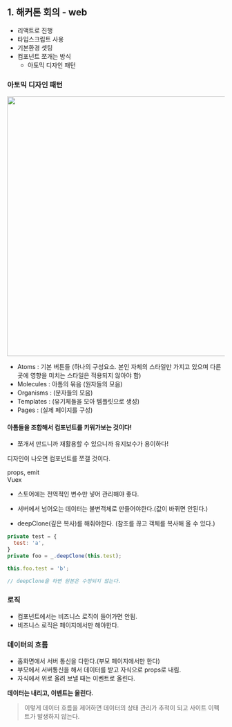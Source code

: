 ## 1. 해커톤 회의 - web
- 리액트로 진행
- 타입스크립트 사용
- 기본환경 셋팅
- 컴포넌트 쪼개는 방식
  - 아토믹 디자인 패턴

### 아토믹 디자인 패턴

<img src="https://tech.madup.com/assets/images/atomic-design/1.png" width="600px" />

- Atoms : 기본 버튼들 (하나의 구성요소. 본인 자체의 스타일만 가지고 있으며 다른 곳에 영향을 미치는 스타일은 적용되지 않아야 함)
- Molecules : 아톰의 묶음 (원자들의 모음)
- Organisms : (분자들의 모음)
- Templates : (유기체들을 모아 템플릿으로 생성)
- Pages : (실제 페이지를 구성)

#### 아톰들을 조합해서 컴포넌트를 키워가보는 것이다!
- 쪼개서 만드니까 재활용할 수 있으니까 유지보수가 용이하다!

디자인이 나오면 컴포넌트를 쪼갤 것이다.

props, emit   
Vuex

- 스토어에는 전역적인 변수만 넣어 관리해야 좋다.

- 서버에서 넘어오는 데이터는 불변객체로 만들어야한다.(값이 바뀌면 안된다.)
- deepClone(깊은 복사)를 해줘야한다. (참조를 끊고 객체를 복사해 올 수 있다.)
```javascript
private test = {
  test: 'a',
}
private foo = _.deepClone(this.test);

this.foo.test = 'b';

// deepClone을 하면 원본은 수정되지 않는다.
```

### 로직 
- 컴포넌트에서는 비즈니스 로직이 들어가면 안됨.
- 비즈니스 로직은 페이지에서만 해야한다.


### 데이터의 흐름
- 홈화면에서 서버 통신을 다한다.(부모 페이지에서만 한다)
- 부모에서 서버통신을 해서 데이터를 받고 자식으로 props로 내림.
- 자식에서 위로 올려 보낼 때는 이벤트로 올린다.

**데이터는 내리고, 이벤트는 올린다.**

> 이렇게 데이터 흐름을 제어하면 데이터의 상태 관리가 추적이 되고 사이트 이펙트가 발생하지 않는다. 
